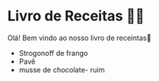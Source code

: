 # Livro de Receitas :woman_cook:



Olá! Bem vindo ao nosso livro de receintas:book:

- Strogonoff de frango
- Pavê
- musse de chocolate- ruim